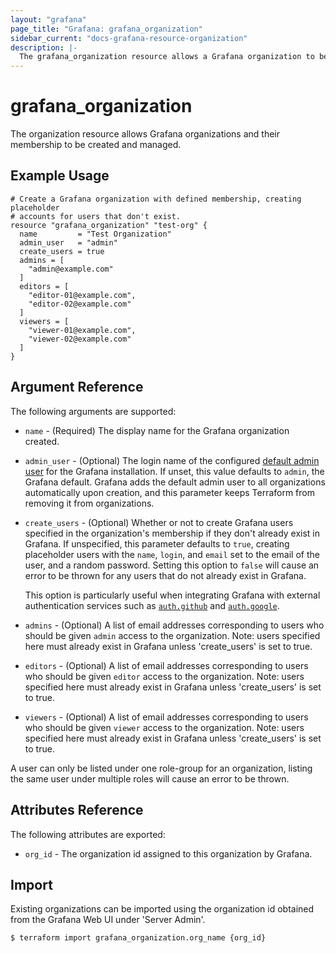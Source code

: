 ```yaml
---
layout: "grafana"
page_title: "Grafana: grafana_organization"
sidebar_current: "docs-grafana-resource-organization"
description: |-
  The grafana_organization resource allows a Grafana organization to be created.
---
```


# grafana\_organization

The organization resource allows Grafana organizations and their membership to
be created and managed.

## Example Usage

```hcl
# Create a Grafana organization with defined membership, creating placeholder
# accounts for users that don't exist.
resource "grafana_organization" "test-org" {
  name         = "Test Organization"
  admin_user   = "admin"
  create_users = true
  admins = [
    "admin@example.com"
  ]
  editors = [
    "editor-01@example.com",
    "editor-02@example.com"
  ]
  viewers = [
    "viewer-01@example.com",
    "viewer-02@example.com"
  ]
}
```


## Argument Reference

The following arguments are supported:

* `name` - (Required) The display name for the Grafana organization created.

* `admin_user` - (Optional) The login name of the configured
  [default admin user](http://docs.grafana.org/installation/configuration/#admin-user)
  for the Grafana installation. If unset, this value defaults to `admin`, the
  Grafana default. Grafana adds the default admin user to all organizations
  automatically upon creation, and this parameter keeps Terraform from removing
  it from organizations.

* `create_users` - (Optional) Whether or not to create Grafana users specified
  in the organization's membership if they don't already exist in Grafana. If
  unspecified, this parameter defaults to `true`, creating placeholder users
  with the `name`, `login`, and `email` set to the email of the user, and a
  random password. Setting this option to `false` will cause an error to be
  thrown for any users that do not already exist in Grafana.

  This option is particularly useful when integrating Grafana with external
  authentication services such as
  [`auth.github`](http://docs.grafana.org/installation/configuration/#auth-github)
  and
  [`auth.google`](http://docs.grafana.org/installation/configuration/#auth-google).

* `admins` - (Optional) A list of email addresses corresponding to users who
  should be given `admin` access to the organization. Note: users specified
  here must already exist in Grafana unless 'create_users' is set to true.

* `editors` - (Optional) A list of email addresses corresponding to users who
  should be given `editor` access to the organization. Note: users specified
  here must already exist in Grafana unless 'create_users' is set to true.

* `viewers` - (Optional) A list of email addresses corresponding to users who
  should be given `viewer` access to the organization. Note: users specified
  here must already exist in Grafana unless 'create_users' is set to true.

A user can only be listed under one role-group for an organization, listing the
same user under multiple roles will cause an error to be thrown.

## Attributes Reference

The following attributes are exported:

* `org_id` - The organization id assigned to this organization by Grafana.

## Import

Existing organizations can be imported using the organization id obtained from
the Grafana Web UI under 'Server Admin'.

```
$ terraform import grafana_organization.org_name {org_id}
```
